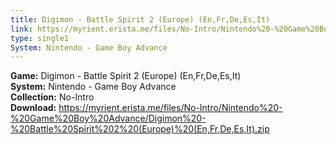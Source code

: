 ```yaml
---
title: Digimon - Battle Spirit 2 (Europe) (En,Fr,De,Es,It)
link: https://myrient.erista.me/files/No-Intro/Nintendo%20-%20Game%20Boy%20Advance/Digimon%20-%20Battle%20Spirit%202%20(Europe)%20(En,Fr,De,Es,It).zip
type: single1
System: Nintendo - Game Boy Advance
---
```

<b>Game:</b> Digimon - Battle Spirit 2 (Europe) (En,Fr,De,Es,It)<br>
<b>System:</b> Nintendo - Game Boy Advance<br>
<b>Collection:</b> No-Intro<br>
<b>Download:</b> https://myrient.erista.me/files/No-Intro/Nintendo%20-%20Game%20Boy%20Advance/Digimon%20-%20Battle%20Spirit%202%20(Europe)%20(En,Fr,De,Es,It).zip